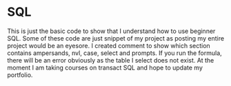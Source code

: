 # SQL
This is just the basic code to show that I understand how to use beginner SQL. Some of these code are just snippet of my project as posting my entire project would be an eyesore. I created comment to show which section contains ampersands, nvl, case, select and prompts. If you run the formula, there will be an error obviously as the table I select does not exist. At the moment I am taking courses on transact SQL and hope to update my portfolio.
